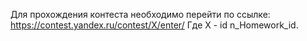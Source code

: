 Для прохождения контеста необходимо перейти по ссылке: https://contest.yandex.ru/contest/X/enter/
Где X - id n_Homework_id.

